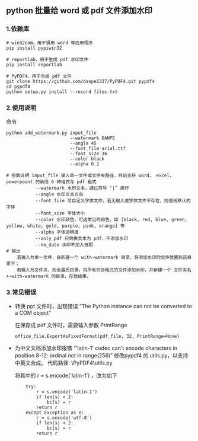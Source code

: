 ## python 批量给 word 或 pdf 文件添加水印

### 1.依赖库
```
# win32com，用于调用 word 等应用程序
pip install pypiwin32

# reportlab，用于生成 pdf 水印文件
pip install reportlab

# PyPDF4，用于合成 pdf 文件
git clone https://github.com/danpe1327/PyPDF4.git pypdf4
cd pypdf4
python setup.py install --record files.txt
```

### 2.使用说明
命令
```
python add_watermark.py input_file 
                        --watermark DANPE
                        --angle 45
                        --font_file arial.ttf                        
                        --font_size 36
                        --color black
                        --alpha 0.2

# 参数说明 input_file 输入单一文件或文件夹路径，目前支持 word， excel， powerpoint 的新旧 6 种格式与 pdf 格式
           --watermark 水印文本，通过符号 ‘|’ 换行
           --angle 水印文本方向
           --font_file 可自定义字体文件，若无输入或字体文件不存在，则使用默认的字体
           --font_size 字体大小
           --color 水印颜色，可选常见的颜色，如 [black, red, blue, green, yellow, white, gold, purple, pink, orange] 等
           --alpha 字体透明度
           --only_pdf 只转换文本为 pdf，不添加水印
           --no_date 水印不加入日期
# 输出
    若输入为单一文件，会新建一个 with-watermark 目录，将添加水印的文件放置到该目录下；
    若输入为文件夹，则会遍历目录，将所有符合格式的文件添加水印，并新建一个 文件夹名+-with-watermark 的目录，存放结果。
```

### 3.常见错误
- 转换 ppt 文件时，出现错误 “The Python instance can not be converted to a COM object”
  
  在保存成 pdf 文件时，需要输入参数 PrintRange
  ```
  office_file.ExportAsFixedFormat(pdf_file, 32, PrintRange=None)
  ```
- 为中文文档添加水印报错 “'latin-1' codec can't encode characters in position 8-12: ordinal not in range(256)”
  修改pypdf4 的 utils.py，以支持中英文合成。
    代码路径: \PyPDF4\utils.py

    将其中的 r = s.encode('latin-1') ，改为如下
    ```
        try:
            r = s.encode('latin-1')            
            if len(s) < 2:
                bc[s] = r
            return r
        except Exception as e:
            r = s.encode('utf-8')
            if len(s) < 2:
                bc[s] = r
            return r
    ```